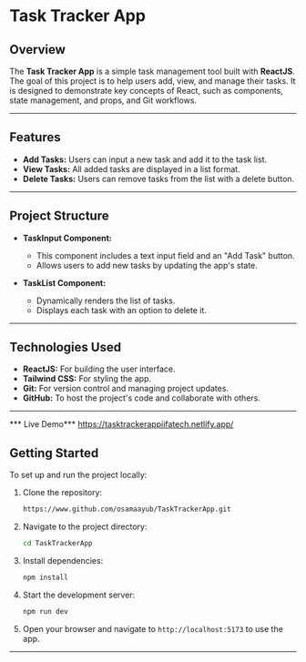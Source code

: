 # Task Tracker App

## Overview

The **Task Tracker App** is a simple task management tool built with **ReactJS**. The goal of this project is to help users add, view, and manage their tasks. It is designed to demonstrate key concepts of React, such as components, state management, and props, and Git workflows.

---

## Features

- **Add Tasks:** Users can input a new task and add it to the task list.
- **View Tasks:** All added tasks are displayed in a list format.
- **Delete Tasks:** Users can remove tasks from the list with a delete button.

---

## Project Structure

- **TaskInput Component:** 
  - This component includes a text input field and an "Add Task" button.
  - Allows users to add new tasks by updating the app's state.
  
- **TaskList Component:**
  - Dynamically renders the list of tasks.
  - Displays each task with an option to delete it.
  
---

## Technologies Used

- **ReactJS:** For building the user interface.
- **Tailwind CSS:** For styling the app.
- **Git:** For version control and managing project updates.
- **GitHub:** To host the project's code and collaborate with others.

---
*** Live Demo***
https://tasktrackerappiifatech.netlify.app/

## Getting Started

To set up and run the project locally:

1. Clone the repository:
   ```bash
   https://www.github.com/osamaayub/TaskTrackerApp.git
   ```

2. Navigate to the project directory:
   ```bash
   cd TaskTrackerApp
   ```

3. Install dependencies:
   ```bash
   npm install
   ```

4. Start the development server:
   ```bash
   npm run dev
   ```

5. Open your browser and navigate to `http://localhost:5173` to use the app.

---
